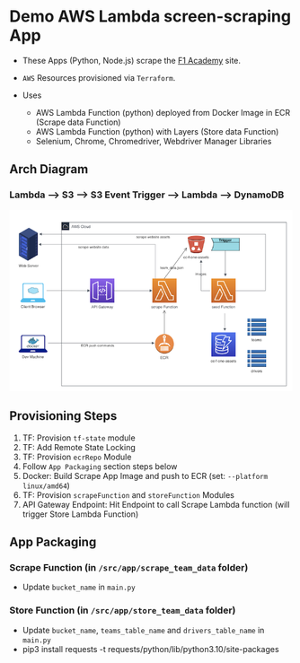 # Demo AWS Lambda screen-scraping App
- These Apps (Python, Node.js) scrape the [F1 Academy](https://www.f1academy.com/) site.
- ```AWS``` Resources provisioned via ```Terraform```.

- Uses
    - AWS Lambda Function (python) deployed from Docker Image in ECR (Scrape data Function)
    - AWS Lambda Function (python) with Layers (Store data Function)
    - Selenium, Chrome, Chromedriver, Webdriver Manager Libraries

## Arch Diagram
### Lambda --> S3 --> S3 Event Trigger --> Lambda -->  DynamoDB
![Arch Diagram](img/f1_academy_arch_diagram.png?raw=true "Arch Diagram")

## Provisioning Steps
1. TF: Provision ```tf-state``` module
2. TF: Add Remote State Locking
3. TF: Provision ```ecrRepo``` Module
4. Follow ```App Packaging``` section steps below
5. Docker: Build Scrape App Image and push to ECR (set: ```--platform linux/amd64```)
6. TF: Provision ```scrapeFunction``` and ```storeFunction``` Modules
7. API Gateway Endpoint: Hit Endpoint to call Scrape Lambda function (will trigger Store Lambda Function)

## App Packaging
### Scrape Function (in ```/src/app/scrape_team_data``` folder)
- Update ```bucket_name``` in ```main.py```

### Store Function (in ```/src/app/store_team_data``` folder)
- Update ```bucket_name```, ```teams_table_name``` and ```drivers_table_name``` in ```main.py```
- pip3 install requests -t requests/python/lib/python3.10/site-packages
